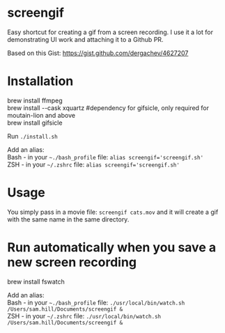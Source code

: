 # screengif
Easy shortcut for creating a gif from a screen recording. I use it a lot for demonstrating UI work and attaching it to a Github PR.

Based on this Gist:
https://gist.github.com/dergachev/4627207

# Installation

brew install ffmpeg <br />
brew install --cask xquartz #dependency for gifsicle, only required for moutain-lion and above <br />
brew install gifsicle

Run `./install.sh`

Add an alias: <br />
Bash - in your `~./bash_profile` file: `alias screengif='screengif.sh'` <br />
ZSH - in your `~/.zshrc` file: `alias screengif='screengif.sh'`

# Usage
You simply pass in a movie file: `screengif cats.mov` and it will create a gif with the same name in the same directory.

# Run automatically when you save a new screen recording

brew install fswatch

Add an alias: <br />
Bash - in your `~./bash_profile` file: `./usr/local/bin/watch.sh /Users/sam.hill/Documents/screengif &` <br />
ZSH - in your `~/.zshrc` file: `./usr/local/bin/watch.sh /Users/sam.hill/Documents/screengif &`